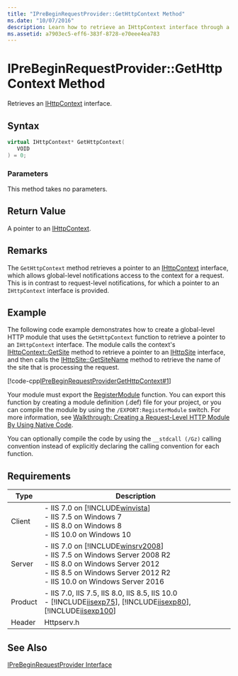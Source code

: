 ```yaml
---
title: "IPreBeginRequestProvider::GetHttpContext Method"
ms.date: "10/07/2016"
description: Learn how to retrieve an IHttpContext interface through a pointer, which allows global-level notifications access to the context for a request.
ms.assetid: a7903ec5-eff6-383f-8728-e70eee4ea783
---
```

# IPreBeginRequestProvider::GetHttpContext Method
Retrieves an [IHttpContext](../../web-development-reference/native-code-api-reference/ihttpcontext-interface.md) interface.  
  
## Syntax  
  
```cpp  
virtual IHttpContext* GetHttpContext(  
   VOID  
) = 0;  
```  
  
### Parameters  
 This method takes no parameters.  
  
## Return Value  
 A pointer to an [IHttpContext](../../web-development-reference/native-code-api-reference/ihttpcontext-interface.md).  
  
## Remarks  
 The `GetHttpContext` method retrieves a pointer to an [IHttpContext](../../web-development-reference/native-code-api-reference/ihttpcontext-interface.md) interface, which allows global-level notifications access to the context for a request. This is in contrast to request-level notifications, for which a pointer to an `IHttpContext` interface is provided.  
  
## Example  
 The following code example demonstrates how to create a global-level HTTP module that uses the `GetHttpContext` function to retrieve a pointer to an `IHttpContext` interface. The module calls the context's [IHttpContext::GetSite](../../web-development-reference/native-code-api-reference/ihttpcontext-getsite-method.md) method to retrieve a pointer to an [IHttpSite](../../web-development-reference/native-code-api-reference/ihttpsite-interface.md) interface, and then calls the [IHttpSite::GetSiteName](../../web-development-reference/native-code-api-reference/ihttpsite-getsitename-method.md) method to retrieve the name of the site that is processing the request.  
  
 [!code-cpp[IPreBeginRequestProviderGetHttpContext#1](../../../samples/snippets/cpp/VS_Snippets_IIS/IIS7/IPreBeginRequestProviderGetHttpContext/cpp/IPreBeginRequestProviderGetHttpContext.cpp#1)]  
  
 Your module must export the [RegisterModule](../../web-development-reference/native-code-api-reference/pfn-registermodule-function.md) function. You can export this function by creating a module definition (.def) file for your project, or you can compile the module by using the `/EXPORT:RegisterModule` switch. For more information, see [Walkthrough: Creating a Request-Level HTTP Module By Using Native Code](../../web-development-reference/native-code-development-overview/walkthrough-creating-a-request-level-http-module-by-using-native-code.md).  
  
 You can optionally compile the code by using the `__stdcall (/Gz)` calling convention instead of explicitly declaring the calling convention for each function.  
  
## Requirements  
  
|Type|Description|  
|----------|-----------------|  
|Client|-   IIS 7.0 on [!INCLUDE[winvista](../../wmi-provider/includes/winvista-md.md)]<br />-   IIS 7.5 on Windows 7<br />-   IIS 8.0 on Windows 8<br />-   IIS 10.0 on Windows 10|  
|Server|-   IIS 7.0 on [!INCLUDE[winsrv2008](../../wmi-provider/includes/winsrv2008-md.md)]<br />-   IIS 7.5 on Windows Server 2008 R2<br />-   IIS 8.0 on Windows Server 2012<br />-   IIS 8.5 on Windows Server 2012 R2<br />-   IIS 10.0 on Windows Server 2016|  
|Product|-   IIS 7.0, IIS 7.5, IIS 8.0, IIS 8.5, IIS 10.0<br />-   [!INCLUDE[iisexp75](../../web-development-reference/native-code-api-reference/includes/iisexp75-md.md)], [!INCLUDE[iisexp80](../../web-development-reference/native-code-api-reference/includes/iisexp80-md.md)], [!INCLUDE[iisexp100](../../web-development-reference/native-code-api-reference/includes/iisexp100-md.md)]|  
|Header|Httpserv.h|  
  
## See Also  
 [IPreBeginRequestProvider Interface](../../web-development-reference/native-code-api-reference/iprebeginrequestprovider-interface.md)
